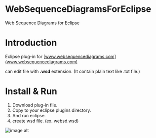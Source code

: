 # WebSequenceDiagramsForEclipse

Web Sequence Diagrams for Eclipse

# Introduction

Eclipse plug-in for [www.websequencediagrams.com](www.websequencediagrams.com)

can edit file with **.wsd** extension. (It contain plain text like .txt file.)

# Install & Run

1. Download plug-in file.
2. Copy to your eclipse plugins directory.
3. And run eclipse.
4. create wsd file. (ex. websd.wsd)

![image alt][1]


  [1]: http://ewsd.googlecode.com/files/wsd-editor-screenshot-1.0.1.png
